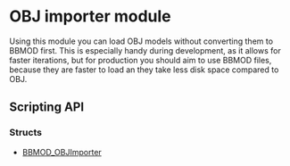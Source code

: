 # OBJ importer module
Using this module you can load OBJ models without converting them to BBMOD first.
This is especially handy during development, as it allows for faster iterations,
but for production you should aim to use BBMOD files, because they are faster to
load an they take less disk space compared to OBJ.

## Scripting API
### Structs
* [BBMOD_OBJImporter](./BBMOD_OBJImporter.html)
